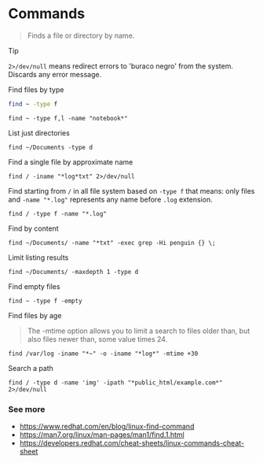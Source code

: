 # Commands
> Finds a file or directory by name.

> [!TIP]
> `2>/dev/null` means redirect errors to 'buraco negro' from the system. Discards any error message.


Find files by type
```zsh
find ~ -type f
```

```
find ~ -type f,l -name "notebook*"
```

List just directories
```
find ~/Documents -type d
```

Find a single file by approximate name
```
find / -iname "*log*txt" 2>/dev/null
```

Find starting from `/` in all file system based on `-type f` that means: only files and `-name "*.log"` represents any name before `.log` extension.
```
find / -type f -name "*.log"
```

Find by content
```
find ~/Documents/ -name "*txt" -exec grep -Hi penguin {} \;
```

Limit listing results
```
find ~/Documents/ -maxdepth 1 -type d
```

Find empty files
```
find ~ -type f -empty
```

Find files by age
> The -mtime option allows you to limit a search to files older than, but also files newer than, some value times 24.
```
find /var/log -iname "*~" -o -iname "*log*" -mtime +30
```

Search a path
```
find / -type d -name 'img' -ipath "*public_html/example.com*" 2>/dev/null
```

### See more
- https://www.redhat.com/en/blog/linux-find-command
- https://man7.org/linux/man-pages/man1/find.1.html
- https://developers.redhat.com/cheat-sheets/linux-commands-cheat-sheet


